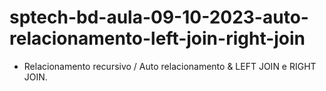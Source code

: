 # sptech-bd-aula-09-10-2023-auto-relacionamento-left-join-right-join
- Relacionamento recursivo / Auto relacionamento &amp; LEFT JOIN e RIGHT JOIN.
